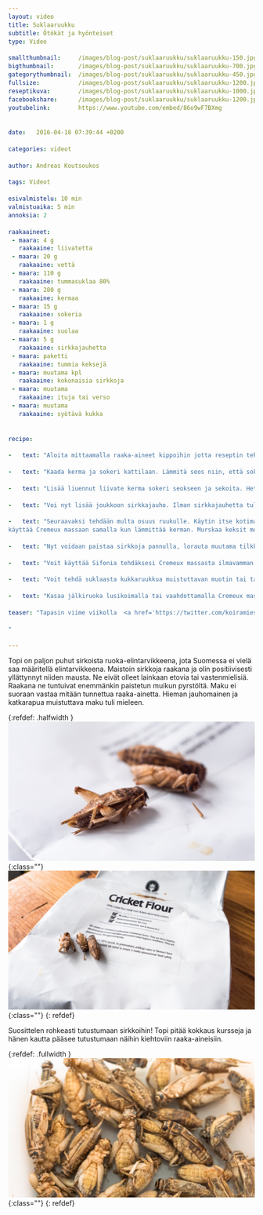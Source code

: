 ```yaml
---
layout: video
title: Suklaaruukku
subtitle: Ötökät ja hyönteiset
type: Video

smallthumbnail: 	/images/blog-post/suklaaruukku/suklaaruukku-150.jpg
bigthumbnail:		/images/blog-post/suklaaruukku/suklaaruukku-700.jpg
gategorythumbnail: 	/images/blog-post/suklaaruukku/suklaaruukku-450.jpg
fullsize: 			/images/blog-post/suklaaruukku/suklaaruukku-1200.jpg
reseptikuva:		/images/blog-post/suklaaruukku/suklaaruukku-1000.jpg
facebookshare:		/images/blog-post/suklaaruukku/suklaaruukku-1200.jpg
youtubelink: 		https://www.youtube.com/embed/86o9wF7BXmg


date:	2016-04-18 07:39:44 +0200

categories: videot 

author: Andreas Koutsoukos

tags: Videot

esivalmistelu: 10 min
valmistuaika: 5 min
annoksia: 2

raakaaineet:
 - maara: 4 g
   raakaaine: liivatetta
 - maara: 20 g
   raakaaine: vettä   
 - maara: 110 g
   raakaaine: tummasuklaa 80%
 - maara: 280 g
   raakaaine: kermaa
 - maara: 15 g
   raakaaine: sokeria
 - maara: 1 g
   raakaaine: suolaa     
 - maara: 5 g
   raakaaine: sirkkajauhetta  
 - maara: paketti
   raakaaine: tummia keksejä  
 - maara: muutama kpl
   raakaaine: kokonaisia sirkkoja    
 - maara: muutama
   raakaaine: ituja tai verso
 - maara: muutama
   raakaaine: syötävä kukka
   
     
recipe:

-   text: "Aloita mittaamalla raaka-aineet kippoihin jotta reseptin tekeminen sujuu järjestelmällisesti. Kaada mitattu vesi liivatteisiin ja anna liivatteen liueta."

-   text: "Kaada kerma ja sokeri kattilaan. Lämmitä seos niin, että sokeri liukenee ja kerma on lämmintä jotta suklaa sulaa joukkoon."
    
-   text: "Lisää liuennut liivate kerma sokeri seokseen ja sekoita. Heti perään lisää suklaat. Hämmennä seosta kokoajan jotta suklaa sulaa. Mausta hieman suolalla."

-   text: "Voi nyt lisää joukkoon sirkkajauho. Ilman sirkkajauhetta tulee hyvää Suklaa Cremeux massa. Anna massan jäähtyä hetken jääkaapissa."

-   text: "Seuraavaksi tehdään multa osuus ruukulle. Käytin itse kotimaisia Fazerin aito vanilja keksejä. Kaavin veitsellä sisuksen pois jonka voi myös ottaa talteen ja syödä sellaisenaan tai 
käyttää Cremeux massaan samalla kun lämmittää kerman. Murskaa keksit morttelissa ja siirrä ne hetkeksi sivuun."

-   text: "Nyt voidaan paistaa sirkkoja pannulla, lorauta muutama tilkka rypsiöljyä pannulle ja paista sirkkoja hetken. Anna niiden jäähtyä lopuksi."

-   text: "Voit käyttää Sifonia tehdäksesi Cremeux massasta ilmavamman, mutta jos et omista Sifonia anna massan jäähtyä kunnes se on lusikoitavaa."

-   text: "Voit tehdä suklaasta kukkaruukkua muistuttavan muotin tai tarjota tavallisesta jälkiruoka kupista."

-   text: "Kasaa jälkiruoka lusikoimalla tai vaahdottamalla Cremeux massaa kupin pohjalle. Seuraavaksi lisää keksimuru päälle ja koristele kukilla, versoilla ja sirkoilla."

teaser: "Tapasin viime viikolla  <a href='https://twitter.com/koiramies' target='_black'>@koiramiehen</a>, joka on paremmin tunnettu Snapchatissä <a href='http://www.snappaajat.fi/profiles/zztopelius' target='_black'>@zztopiliuksena</a>. En ollut kaveria aikaisemmin tavannut, ainoastaan Snapchatin kautta tutustunut. Hyönteiset kiinnostivat minua, ja olen halunut pitkään tehdä reseptin, jossa käyttäisin ötököitä. Nyt sain siihen tilaisuuden, kun Topi toi minulle hieman kokonaisia sirkkoja sekä sirkkajauhoa.

" 

---
```


<section>
<p>
Topi on paljon puhut sirkoista ruoka-elintarvikkeena, jota Suomessa ei vielä saa määritellä elintarvikkeena. Maistoin sirkkoja raakana ja olin positiivisesti yllättynnyt niiden mausta. Ne eivät olleet lainkaan etovia tai vastenmielisiä. Raakana ne tuntuivat enemmänkin paistetun muikun pyrstöltä. Maku ei suoraan vastaa mitään tunnettua raaka-ainetta. Hieman jauhomainen ja katkarapua muistuttava maku tuli mieleen.
</p>
</section>


{:refdef: .halfwidth }
![sirkka jälkiruoka](/images/blog-post/suklaaruukku/suklaaruukku-blogpost-2.jpg){:class=""}	
![sirkka jälkiruoka](/images/blog-post/suklaaruukku/suklaaruukku-blogpost-3.jpg){:class=""}	
{: refdef}


<section>
<p>
Suosittelen rohkeasti tutustumaan sirkkoihin! Topi pitää kokkaus kursseja ja hänen kautta pääsee tutustumaan näihin kiehtoviin raaka-aineisiin.
</p>
</section>

{:refdef: .fullwidth }
![sirkka jälkiruoka](/images/blog-post/suklaaruukku/suklaaruukku-blogpost-4.jpg){:class=""}	
{: refdef}